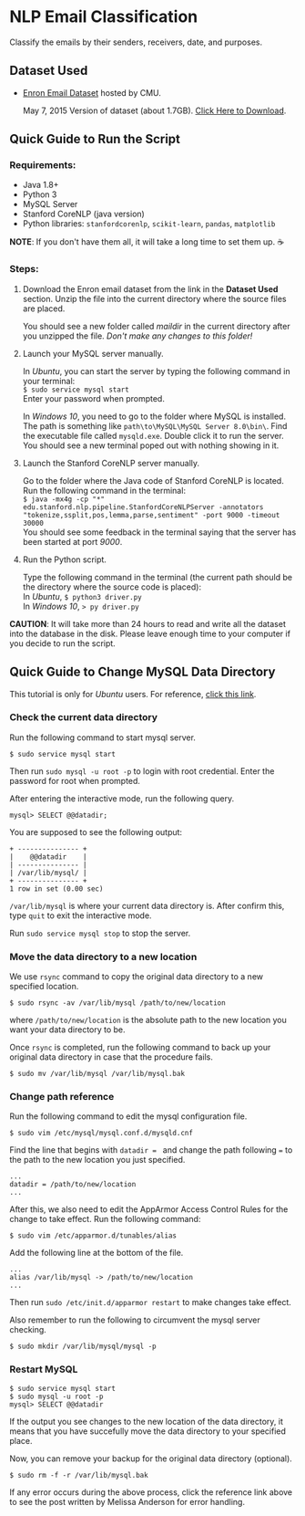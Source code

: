 # NLP Email Classification

Classify the emails by their senders, receivers, date, and purposes.


## Dataset Used

* [Enron Email Dataset](http://www.cs.cmu.edu/~enron/) hosted by CMU.

    May 7, 2015 Version of dataset (about 1.7GB). [Click Here to Download](http://www.cs.cmu.edu/~enron/enron_mail_20150507.tar.gz).


## Quick Guide to Run the Script

### Requirements:

* Java 1.8+
* Python 3
* MySQL Server
* Stanford CoreNLP (java version)
* Python libraries: `stanfordcorenlp`, `scikit-learn`, `pandas`, `matplotlib`

**NOTE**: If you don't have them all, it will take a long time to set them up. :coffee:

### Steps:

1. Download the Enron email dataset from the link in the __Dataset Used__ section. Unzip the file into the current directory where the source files are placed.

    You should see a new folder called *maildir* in the current directory after you unzipped the file. *Don't make any changes to this folder!*

2. Launch your MySQL server manually.

    In *Ubuntu*, you can start the server by typing the following command in your terminal:  
    `$ sudo service mysql start`  
    Enter your password when prompted.

    In *Windows 10*, you need to go to the folder where MySQL is installed. The path is something like `path\to\MySQL\MySQL Server 8.0\bin\`. Find the executable file called `mysqld.exe`. Double click it to run the server.  
    You should see a new terminal poped out with nothing showing in it.

3. Launch the Stanford CoreNLP server manually.

    Go to the folder where the Java code of Stanford CoreNLP is located. Run the following command in the terminal:  
    `$ java -mx4g -cp "*" edu.stanford.nlp.pipeline.StanfordCoreNLPServer -annotators "tokenize,ssplit,pos,lemma,parse,sentiment" -port 9000 -timeout 30000`  
    You should see some feedback in the terminal saying that the server has been started at port *9000*.

4. Run the Python script.

    Type the following command in the terminal (the current path should be the directory where the source code is placed):  
    In *Ubuntu*, `$ python3 driver.py`  
    In *Windows 10*, `> py driver.py`

**CAUTION**: It will take more than 24 hours to read and write all the dataset into the database in the disk. Please leave enough time to your computer if you decide to run the script.


## Quick Guide to Change MySQL Data Directory

This tutorial is only for *Ubuntu* users. For reference, [click this link](https://www.digitalocean.com/community/tutorials/how-to-move-a-mysql-data-directory-to-a-new-location-on-ubuntu-16-04).

### Check the current data directory

Run the following command to start mysql server.

`$ sudo service mysql start`

Then run `sudo mysql -u root -p` to login with root credential. Enter the password for root when prompted.

After entering the interactive mode, run the following query.

`mysql> SELECT @@datadir;`

You are supposed to see the following output:

```
+ --------------- +
|    @@datadir    |
| --------------- |
| /var/lib/mysql/ |
+ --------------- +
1 row in set (0.00 sec)
```

`/var/lib/mysql` is where your current data directory is. After confirm this, type `quit` to exit the interactive mode.

Run `sudo service mysql stop` to stop the server.

### Move the data directory to a new location

We use `rsync` command to copy the original data directory to a new specified location.

`$ sudo rsync -av /var/lib/mysql /path/to/new/location`

where `/path/to/new/location` is the absolute path to the new location you want your data directory to be.

Once `rsync` is completed, run the following command to back up your original data directory in case that the procedure fails.

`$ sudo mv /var/lib/mysql /var/lib/mysql.bak`

### Change path reference

Run the following command to edit the mysql configuration file.

`$ sudo vim /etc/mysql/mysql.conf.d/mysqld.cnf`

Find the line that begins with `datadir = ` and change the path following `=` to the path to the new location you just specified.

```
...
datadir = /path/to/new/location
...
```

After this, we also need to edit the AppArmor Access Control Rules for the change to take effect. Run the following command:

`$ sudo vim /etc/apparmor.d/tunables/alias`

Add the following line at the bottom of the file.

```
...
alias /var/lib/mysql -> /path/to/new/location
...
```

Then run `sudo /etc/init.d/apparmor restart` to make changes take effect.

Also remember to run the following to circumvent the mysql server checking.

`$ sudo mkdir /var/lib/mysql/mysql -p`

### Restart MySQL

```
$ sudo service mysql start
$ sudo mysql -u root -p
mysql> SELECT @@datadir
```

If the output you see changes to the new location of the data directory, it means that you have succefully move the data directory to your specified place.

Now, you can remove your backup for the original data directory (optional).

`$ sudo rm -f -r /var/lib/mysql.bak`

If any error occurs during the above process, click the reference link above to see the post written by Melissa Anderson for error handling.
